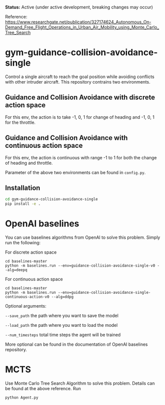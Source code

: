 **Status:** Active (under active development, breaking changes may occur)

Reference:  https://www.researchgate.net/publication/327174624_Autonomous_On-Demand_Free_Flight_Operations_in_Urban_Air_Mobility_using_Monte_Carlo_Tree_Search

# gym-guidance-collision-avoidance-single

Control a single aircraft to reach the goal position while avoiding conflicts with other intruder aircraft.
This repository contrains two environments.

## Guidance and Collision Avoidance with discrete action space
For this env, the action is to take -1, 0, 1 for change of heading and -1, 0, 1 for the throttle.

## Guidance and Collision Avoidance with continuous action space
For this env, the action is continuous with range -1 to 1 for both the change of heading and throttle.

Parameter of the above two environments can be found in `config.py`.

## Installation

```bash
cd gym-guidance-collision-avoidance-single
pip install -e .
```

# OpenAI baselines

You can use baselines algorithms from OpenAI to solve this problem. Simply run the following:

For discrete action space
```base
cd baselines-master
python -m baselines.run --env=guidance-collision-avoidance-single-v0 --alg=deepq
```
For continuous action space
```base
cd baselines-master
python -m baselines.run --env=guidance-collision-avoidance-single-continuous-action-v0 --alg=ddpg
```

Optional arguments:

`--save_path` the path where you want to save the model

`--load_path` the path where you want to load the model

`--num_timesteps` total time steps the agent will be trained

More optional can be found in the documentation of OpenAI baselines repository.

# MCTS

Use Monte Carlo Tree Search Algorithm to solve this problem. Details can be found at the above reference. Run

```bash
python Agent.py
```
